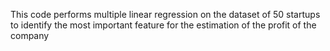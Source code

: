 This code performs multiple linear regression on the dataset of 50 startups to identify the most important feature for the estimation of the profit of the company
